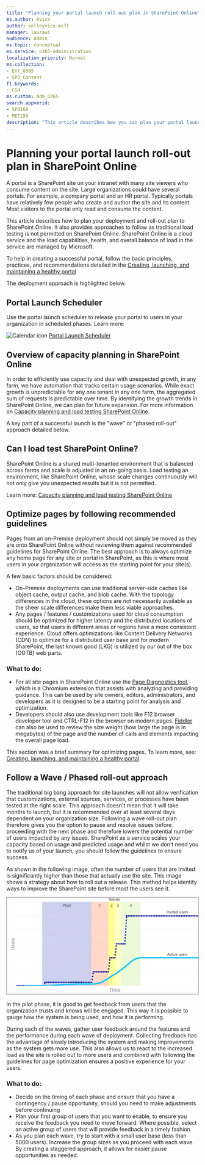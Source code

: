 ```yaml
---
title: "Planning your portal launch roll-out plan in SharePoint Online"
ms.author: kvice
author: kelleyvice-msft
manager: laurawi
audience: Admin
ms.topic: conceptual
ms.service: o365-administration
localization_priority: Normal
ms.collection: 
- Ent_O365
- SPO_Content
f1.keywords:
- CSH
ms.custom: Adm_O365
search.appverid: 
- SPO160
- MET150
description: "This article describes how you can plan your portal launch in SharePoint Online and what steps to take for a successful launch"
---
```


# Planning your portal launch roll-out plan in SharePoint Online

A portal is a SharePoint site on your intranet with many site viewers who consume content on the site. Large organizations could have several portals. For example, a company portal and an HR portal. Typically portals have relatively few people who create and author the site and its content. Most visitors to the portal only read and consume the content.

This article describes how to plan your deployment and roll-out plan to SharePoint Online. It also provides approaches to follow as traditional load testing is not permitted on SharePoint Online. SharePoint Online is a cloud service and the load capabilities, health, and overall balance of load in the service are managed by Microsoft.

To help in creating a successful portal, follow the basic principles, practices, and recommendations detailed in the [Creating, launching, and maintaining a healthy portal](/sharepoint/portal-health) 

The deployment approach is highlighted below.

## Portal Launch Scheduler

Use the portal launch scheduler to release your portal to users in your organization in scheduled phases. Learn more: 

![Calendar icon](https://docs.microsoft.com/Office/media/icons/calendar.png "Portal launch scheduler")  [Portal Launch Scheduler](https://docs.microsoft.com/microsoft-365/enterprise/portallaunchscheduler)



## Overview of capacity planning in SharePoint Online
In order to efficiently use capacity and deal with unexpected growth, in any farm, we have automation that tracks certain usage scenarios. While exact growth is unpredictable for any one tenant in any one farm, the aggregated sum of requests is predictable over time. By identifying the growth trends in SharePoint Online, we can plan for future expansion. For more information on [Capacity planning and load testing SharePoint Online](capacity-planning-and-load-testing-sharepoint-online.md).

A key part of a successful launch is the "wave" or "phased roll-out" approach detailed below. 

## Can I load test SharePoint Online?
SharePoint Online is a shared multi-tenanted environment that is balanced across farms and scale is adjusted in an on-going basis. Load testing an environment, like SharePoint Online, whose scale changes continuously will not only  give you unexpected results but it is not permitted. 

Learn more:  [Capacity planning and load testing SharePoint Online](capacity-planning-and-load-testing-sharepoint-online.md)

## Optimize pages by following recommended guidelines
Pages from an on-Premise deployment should not simply be moved as they are onto SharePoint Online without reviewing them against recommended guidelines for SharePoint Online. The best approach is to always optimize any home page for any site or portal in SharePoint, as this is where most users in your organization will access as the starting point for your site(s).

A few basic factors should be considered:
- On-Premise deployments can use traditional server-side caches like object cache, output cache, and blob cache. With the topology differences in the cloud, these options are not necessarily available as the sheer scale differences make them less viable approaches.
- Any pages / features / customizations used for cloud consumption should be optimized for higher latency and the distributed locations of users, so that users in different areas or regions have a more consistent experience. Cloud offers optimizations like Content Delivery Networks (CDN) to optimize for a distributed user base and for modern SharePoint, the last known good (LKG) is utilized by our out of the box (OOTB) web parts.

### What to do:
 - For all site pages in SharePoint Online use the [Page Diagnostics tool](./page-diagnostics-for-spo.md), which is a Chromium extension that assists with analyzing and providing guidance. This can be used by site owners, editors, administrators, and developers as it is designed to be a starting point for analysis and optimization.
 - Developers should also use development tools like F12 browser developer tool and CTRL-F12 in the browser on modern pages. [Fiddler](https://www.telerik.com/download/fiddler) can also be used to review the size weight (how large the page is in megabytes) of the page and the number of calls and elements impacting the overall page load. 

This section was a brief summary for optimizing pages.  To learn more, see:  [Creating, launching, and maintaining a healthy portal](/sharepoint/portal-health).

## Follow a Wave / Phased roll-out approach
The traditional big bang approach for site launches will not allow verification that customizations, external sources, services, or processes have been tested at the right scale. This approach doesn't mean that it will take months to launch, but it is recommended over at least several days dependent on your organization size. Following a wave roll-out plan therefore gives you the option to pause and resolve issues before proceeding with the next phase and therefore lowers the potential number of users impacted by any issues. SharePoint as a service scales your capacity based on usage and predicted usage and whilst we don't need you to notify us of your launch, you should follow the guidelines to ensure success.
  
As shown in the following image, often the number of users that are invited is significantly higher than those that actually use the site. This image shows a strategy about how to roll out a release. This method helps identify ways to improve the SharePoint site before most the users see it.
  
![Graph showing invited and active users](../media/0bc14a20-9420-4986-b9b9-fbcd2c6e0fb9.png)
  
In the pilot phase, it is good to get feedback from users that the organization trusts and knows will be engaged. This way it is possible to gauge how the system is being used, and how it is performing.
  
During each of the waves, gather user feedback around the features and the performance during each wave of deployment. Collecting feedback has the advantage of slowly introducing the system and making improvements as the system gets more use. This also allows us to react to the increased load as the site is rolled out to more users and combined with following the guidelines for page optimization ensures a positive experience for your users.

### What to do:
- Decide on the timing of each phase and ensure that you have a contingency / pause opportunity, should you need to make adjustments before continuing
- Plan your first group of users that you want to enable, to ensure you receive the feedback you need to move forward.  Where possible, select an active group of users that will provide feedback in a timely fashion
- As you plan each wave, try to start with a small user base (less than 5000 users). Increase the group sizes as you proceed with each wave. By creating a staggered approach, it allows for easier pause opportunities as needed.